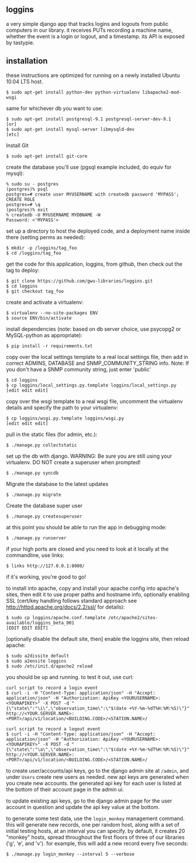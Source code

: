 loggins
-------

a very simple django app that tracks logins and logouts from public
computers in our library.  it receives PUTs recording a machine name,
whether the event is a login or logout, and a timestamp.  its API
is exposed by tastypie.


installation
------------

these instructions are optimized for running on a newly installed
Ubuntu 10.04 LTS host.

```
$ sudo apt-get install python-dev python-virtualenv libapache2-mod-wsgi
```

same for whichever db you want to use:
```
$ sudo apt-get install postgresql-9.1 postgresql-server-dev-9.1
[or]
$ sudo apt-get install mysql-server libmysqld-dev
[etc]
```

Install Git
```
$ sudo apt-get install git-core
```

create the database you'll use (pgsql example included, do equiv
for mysql):
```
% sudo su - postgres
(postgres)% psql
postgres=# create user MYUSERNAME with createdb password 'MYPASS';
CREATE ROLE
postgres=# \q
(postgres)% exit
% createdb -U MYUSERNAME MYDBNAME -W
Password: <'MYPASS'>
```

set up a directory to host the deployed code, and a deployment name
inside there (setting perms as needed):

```
$ mkdir -p /loggins/tag_foo
$ cd /loggins/tag_foo
```

get the code for this application, loggins, from github, then check
out the tag to deploy:

```
$ git clone https://github.com/gwu-libraries/loggins.git
$ cd loggins
$ git checkout tag_foo
```

create and activate a virtualenv:

```
$ virtualenv --no-site-packages ENV
$ source ENV/bin/activate
```

install dependencies (note: based on db server choice, use psycopg2
or MySQL-python as appropriate):

```
$ pip install -r requirements.txt
```

copy over the local settings template to a real local settings file,
then add in correct ADMINS, DATABASE and SNMP_COMMUNITY_STRING info.
Note: If you don't have a SNMP community string, just enter 'public'
```
$ cd loggins
$ cp loggins/local_settings.py.template loggins/local_settings.py
[edit edit edit]
```

copy over the wsgi template to a real wsgi file, uncomment the
virtualenv details and specify the path to your virtualenv:
```
$ cp loggins/wsgi.py.template loggins/wsgi.py
[edit edit edit]
```

pull in the static files (for admin, etc.):
```
$ ./manage.py collectstatic
```

set up the db with django. WARNING: Be sure you are still using your virtualenv. DO NOT create a superuser when prompted!
```
$ ./manage.py syncdb
```

Migrate the database to the latest updates
```
$ ./manage.py migrate
```

Create the database super user
```
$ ./manage.py createsuperuser
```

at this point you should be able to run the app in debugging mode:
```
$ ./manage.py runserver
```

if your high ports are closed and you need to look at it locally
at the commandline, use links:
```
$ links http://127.0.0.1:8000/
```

if it's working, you're good to go!

to install into apache, copy and install your apache config into 
apache's sites, then edit it to use proper paths and hostname info,
optionally enabling SSL (cert/key handling follows standard approach
see http://httpd.apache.org/docs/2.2/ssl/ for details):
```
$ sudo cp loggins/apache.conf.template /etc/apache2/sites-available/loggins_beta_001
[EDIT EDIT EDIT]
```

[optionally disable the default site, then] enable the loggins site, 
then reload apache:
```
$ sudo a2dissite default
$ sudo a2ensite loggins
$ sudo /etc/init.d/apache2 reload
```

you should be up and running. to test it out, use curl:
```
curl script to record a login event
$ curl -i -H "Content-Type: application/json" -H "Accept: application/json" -H "Authorization: ApiKey <YOURUSERNAME>:<YOURAPIKEY>" -X POST -d "{\"state\":"\i\",\"observation_time\":\"$(date +%Y-%m-%dT%H:%M:%S)\"}" http://<YOUR.SERVER.NAME>:<PORT>/api/v1/location/<BUILDING.CODE>/<STATION.NAME>/
```
```
curl script to record a logout event
$ curl -i -H "Content-Type: application/json" -H "Accept: application/json" -H "Authorization: ApiKey <YOURUSERNAME>:<YOURAPIKEY>" -X POST -d "{\"state\":"\a\",\"observation_time\":\"$(date +%Y-%m-%dT%H:%M:%S)\"}" http://<YOUR.SERVER.NAME>:<PORT>/api/v1/location/<BUILDING.CODE>/<STATION.NAME>/
```

to create user/accounts/api keys, go to the django admin site at 
```/admin```, and under ```Users``` create new users as needed. new
api keys are generated when you create new accounts.  the generated
api key for each user is listed at the bottom of their account page
in the admin ui.

to update existing api keys, go to the django admin page for the user
account in question and update the api key value at the bottom.

to generate some test data, use the ```login_monkey``` management
command.  this will generate new records, one per random host, along
with a set of initial testing hosts, at an interval you can specify.
by default, it creates 20 "monkey" hosts, spread throughout the first
floors of three of our libraries ('g', 'e', and 'v').  for example,
this will add a new record every five seconds:

```
$ ./manage.py login_monkey --interval 5 --verbose
```
